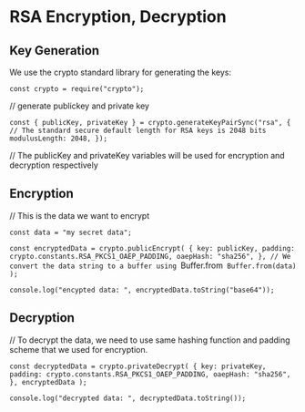 # RSA Encryption, Decryption 
## Key Generation

We use the crypto standard library for generating the keys:

`const crypto = require("crypto");`

// generate publickey and private key

`const { publicKey, privateKey } = crypto.generateKeyPairSync("rsa", {
  // The standard secure default length for RSA keys is 2048 bits
  modulusLength: 2048,
});`



// The publicKey and privateKey variables will be used for encryption and decryption respectively

## Encryption

// This is the data we want to encrypt

`const data = "my secret data";`

`const encryptedData = crypto.publicEncrypt(
  {
    key: publicKey,
    padding: crypto.constants.RSA_PKCS1_OAEP_PADDING,
    oaepHash: "sha256",
  },
  // We convert the data string to a buffer using `Buffer.from`
  Buffer.from(data)
);`

`console.log("encypted data: ", encryptedData.toString("base64"));`

## Decryption

// To decrypt the data, we need to use same hashing function and padding scheme that we used for encryption. 

`const decryptedData = crypto.privateDecrypt(
  {
    key: privateKey,
    padding: crypto.constants.RSA_PKCS1_OAEP_PADDING,
    oaepHash: "sha256",
  },
  encryptedData
);`


`console.log("decrypted data: ", decryptedData.toString());`
